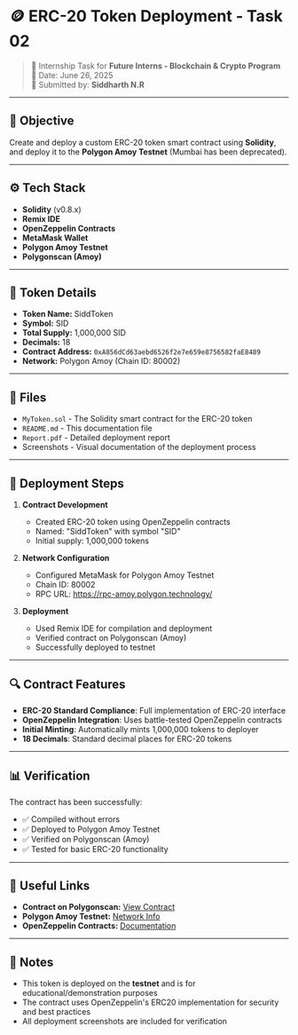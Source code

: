 # 🪙 ERC-20 Token Deployment - Task 02

> 🔧 Internship Task for **Future Interns - Blockchain & Crypto Program**  
> 📅 Date: June 26, 2025  
> 👤 Submitted by: **Siddharth N.R**

---

## 📌 Objective

Create and deploy a custom ERC-20 token smart contract using **Solidity**, and deploy it to the **Polygon Amoy Testnet** (Mumbai has been deprecated).

---

## ⚙️ Tech Stack

- **Solidity** (v0.8.x)
- **Remix IDE**
- **OpenZeppelin Contracts**
- **MetaMask Wallet**
- **Polygon Amoy Testnet**
- **Polygonscan (Amoy)**

---

## 🔗 Token Details

- **Token Name:** SiddToken  
- **Symbol:** SID  
- **Total Supply:** 1,000,000 SID  
- **Decimals:** 18  
- **Contract Address:** `0xA856dCd63aebd6526f2e7e659e8756582faE8489`  
- **Network:** Polygon Amoy (Chain ID: 80002)

---

## 📁 Files

- `MyToken.sol` - The Solidity smart contract for the ERC-20 token
- `README.md` - This documentation file
- `Report.pdf` - Detailed deployment report
- Screenshots - Visual documentation of the deployment process

---

## 🚀 Deployment Steps

1. **Contract Development**
   - Created ERC-20 token using OpenZeppelin contracts
   - Named: "SiddToken" with symbol "SID"
   - Initial supply: 1,000,000 tokens

2. **Network Configuration**
   - Configured MetaMask for Polygon Amoy Testnet
   - Chain ID: 80002
   - RPC URL: https://rpc-amoy.polygon.technology/

3. **Deployment**
   - Used Remix IDE for compilation and deployment
   - Verified contract on Polygonscan (Amoy)
   - Successfully deployed to testnet

---

## 🔍 Contract Features

- **ERC-20 Standard Compliance**: Full implementation of ERC-20 interface
- **OpenZeppelin Integration**: Uses battle-tested OpenZeppelin contracts
- **Initial Minting**: Automatically mints 1,000,000 tokens to deployer
- **18 Decimals**: Standard decimal places for ERC-20 tokens

---

## 📊 Verification

The contract has been successfully:
- ✅ Compiled without errors
- ✅ Deployed to Polygon Amoy Testnet
- ✅ Verified on Polygonscan (Amoy)
- ✅ Tested for basic ERC-20 functionality

---

## 🔗 Useful Links

- **Contract on Polygonscan:** [View Contract](https://amoy.polygonscan.com/address/0xA856dCd63aebd6526f2e7e659e8756582faE8489)
- **Polygon Amoy Testnet:** [Network Info](https://docs.polygon.technology/docs/develop/network-details/network/)
- **OpenZeppelin Contracts:** [Documentation](https://docs.openzeppelin.com/contracts/)

---

## 📝 Notes

- This token is deployed on the **testnet** and is for educational/demonstration purposes
- The contract uses OpenZeppelin's ERC20 implementation for security and best practices
- All deployment screenshots are included for verification 